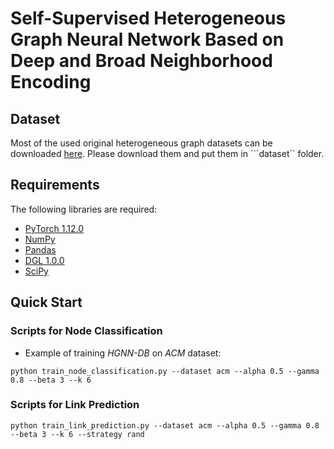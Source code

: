 # Self-Supervised Heterogeneous Graph Neural Network Based on Deep and Broad Neighborhood Encoding
## Dataset
Most of the used original heterogeneous graph datasets can be downloaded [here](https://1drv.ms/f/c/1b2f69874f634cd8/ElArKe6mhI1HjCZuYh8SG80Bx-PI3CePKx5kBdRtCsLBSQ?e=zbzZBO). 
Please download them and put them in ```dataset`` folder. 

## Requirements

The following libraries are required:

- [PyTorch 1.12.0](https://pytorch.org/)
- [NumPy](https://github.com/numpy/numpy)
- [Pandas](https://github.com/pandas-dev/pandas)
- [DGL 1.0.0](https://www.dgl.ai/)
- [SciPy](https://scipy.org/)

## Quick Start

### Scripts for  Node Classification
* Example of training *HGNN-DB* on *ACM* dataset:
```{bash}
python train_node_classification.py --dataset acm --alpha 0.5 --gamma 0.8 --beta 3 --k 6
```
### Scripts for  Link Prediction
```{bash}
python train_link_prediction.py --dataset acm --alpha 0.5 --gamma 0.8 --beta 3 --k 6 --strategy rand
```
